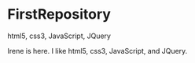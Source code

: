 FirstRepository
===============

html5, css3, JavaScript, JQuery

Irene is here. I like html5, css3, JavaScript, and JQuery.
